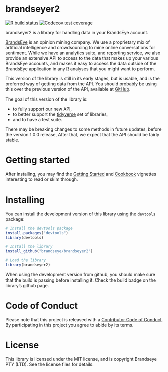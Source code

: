 
<!-- README.md is generated from README.Rmd. Please edit that file -->

# brandseyer2

<!-- badges: start -->

[![R build
status](https://github.com/brandseye/brandseyer2/workflows/R-CMD-check/badge.svg)](https://github.com/brandseye/brandseyer2/actions)
[![Codecov test
coverage](https://codecov.io/gh/brandseye/brandseyer2/branch/master/graph/badge.svg)](https://codecov.io/gh/brandseye/brandseyer2?branch=master)
<!-- badges: end -->

brandseyer2 is a library for handling data in your BrandsEye account.

[BrandsEye](http://www.brandseye.com) is an opinion mining company. We
use a proprietary mix of artificial intelligence and crowdsourcing to
mine online conversations for sentiment. While we have an analytics
suite, and reporting service, we also provide an extensive API to access
to the data that makes up your various BrandsEye accounts, and makes it
easy to access the data outside of the BrandsEye application in any
[R](http://www.r-project.org/) analyses that you might want to perform.

This version of the library is still in its early stages, but is usable,
and is the preferred way of getting data from the API. You should
probably be using this over the previous version of the API, available
at
[GitHub](https://github.com/brandseye/brandseyer "The original brandseyer library").

The goal of this version of the library is:

  - to fully support our new API,
  - to better support the [tidyverse](https://www.tidyverse.org/) set of
    libraries,
  - and to have a test suite.

There may be breaking changes to some methods in future updates, before
the version 1.0.0 release, After that, we expect that the API should be
fairly stable.

# Getting started

After installing, you may find the [Getting
Started](https://brandseye.github.io/brandseyer2/articles/brandseyer2.html)
and
[Cookbook](https://brandseye.github.io/brandseyer2/articles/cookbook.html)
vignettes interesting to read or skim through.

# Installing

You can install the development version of this library using the
`devtools` package:

``` r
# Install the devtools package
install.packages("devtools")
library(devtools)

# Install the library
install_github("brandseye/brandseyer2")

# Load the library
library(brandseyer2)
```

When using the development version from github, you should make sure
that the build is passing before installing it. Check the build badge on
the library’s github page.

# Code of Conduct

Please note that this project is released with a [Contributor Code of
Conduct](CODE_OF_CONDUCT.md). By participating in this project you agree
to abide by its terms.

# License

This library is licensed under the MIT license, and is copyright
Brandseye PTY (LTD). See the license files for details.
